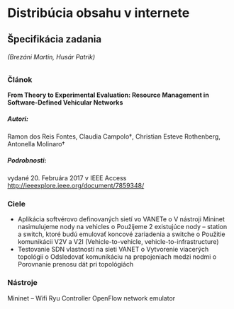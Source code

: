 # Distribúcia obsahu v internete
## Špecifikácia zadania
###### (Brezáni Martin, Husár Patrik)

### Článok

**From Theory to Experimental Evaluation: Resource Management in Software-Defined Vehicular Networks**
##### Autori:
Ramon dos Reis Fontes, Claudia Campolo†, Christian Esteve Rothenberg, Antonella Molinaro†
##### Podrobnosti:
vydané 20. Februára 2017 v IEEE Access
http://ieeexplore.ieee.org/document/7859348/
### Ciele

-	Aplikácia softvérovo definovaných sietí vo VANETe
o	V nástroji Mininet nasimulujeme nody na vehicles
o	Použijeme 2 existujúce nody – station a switch, ktoré budú emulovať koncové zariadenia a switche
o	Použitie komunikácii V2V a V2I (Vehicle-to-vehicle, vehicle-to-infrastructure)
-	Testovanie SDN vlastností na sieti VANET
o	Vytvorenie viacerých topológií
o	Odsledovať komunikáciu na prepojeniach medzi nodmi
o	Porovnanie prenosu dát pri topológiách

### Nástroje

Mininet – Wifi
Ryu Controller
OpenFlow network emulator
